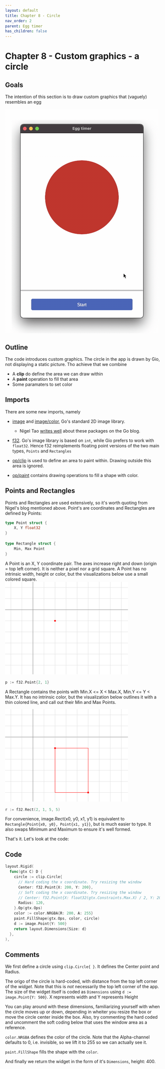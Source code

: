 ```yaml
---
layout: default
title: Chapter 8 - Circle
nav_order: 2
parent: Egg timer
has_children: false
---
```


# Chapter 8 - Custom graphics - a circle

## Goals
The intention of this section is to draw custom graphics that (vaguely) resembles an egg

![Egg as circle](08_egg_as_circle.gif)

## Outline

The code introduces custom graphics. The circle in the app is drawn by Gio, not displaying a static picture. Tho achieve that we combine 
 - A **clip** do define the area we can draw within
 - A **paint** operation to fill that area
 - Some paramaters to set color
 
## Imports

There are some new imports, namely
 - [image](https://pkg.go.dev/image) and [image/color](https://blog.golang.org/image/color), Go's standard 2D image library.
   - Nigel Tao [writes well](https://blog.golang.org/image) about these packages on the Go blog.

 - [f32](https://pkg.go.dev/gioui.org/f32). Go's image library is based on ```int```, while Gio prefers to work with ```float32```. Hence f32 reimplements floating point versions of the two main types, ```Points``` and ```Rectangles```
 
 - [op/clip](https://pkg.go.dev/gioui.org/op/clip) is used to define an area to paint within. Drawing outside this area is ignored.

 - [op/paint](https://pkg.go.dev/gioui.org/op/paint) contains drawing operations to fill a shape with color.

## Points and Rectangles

Points and Rectangles are used extensively, so it's worth quoting from Nigel's blog mentioned above. Point's are coordinates and Rectangles are defined by Points:

```go
type Point struct {
    X, Y float32
}

type Rectangle struct {
    Min, Max Point
}
```

A Point is an X, Y coordinate pair. The axes increase right and down (origin = top left corner). It is neither a pixel nor a grid square. A Point has no intrinsic width, height or color, but the visualizations below use a small colored square.
![Point](08_image_package_point.png)
```go
p := f32.Point{2, 1}
```

A Rectangle contains the points with Min.X <= X < Max.X, Min.Y <= Y < Max.Y. It has no intrinsic color, but the visualization below outlines it with a thin colored line, and call out their Min and Max Points.

![Rectangle](08_image_package_rectangle.png)
```go
r := f32.Rect(2, 1, 5, 5)
```

For convenience, image.Rect(x0, y0, x1, y1) is equivalent to ```Rectangle{Point{x0, y0}, Point{x1, y1}}```, but is much easier to type. It also swaps Minimum and Maximum to ensure it's well formed.
   
That's it. Let's look at the code:

## Code

```go
layout.Rigid(
  func(gtx C) D {
    circle := clip.Circle{
      // Hard coding the x coordinate. Try resizing the window
      Center: f32.Point{X: 200, Y: 200},
      // Soft coding the x coordinate. Try resizing the window
      // Center: f32.Point{X: float32(gtx.Constraints.Max.X) / 2, Y: 200},
      Radius: 120,
    }.Op(gtx.Ops)
    color := color.NRGBA{R: 200, A: 255}
    paint.FillShape(gtx.Ops, color, circle)
    d := image.Point{Y: 500}
    return layout.Dimensions{Size: d}
  },
),
```

## Comments

We first define a circle using ```clip.Circle{ }```. It defines the Center point and Radius. 

The origo of the circle is hard-coded, with distance from the top left corner of the *widget*. Note that this is *not* necessarily the top left corner of the app. The size of the widget itself is coded as
```Dimensions``` using ```d := image.Point{Y: 500}```. X represents width and Y represents Height

You can play around with these dimensions, familiarizing yourself with when the circle moves up or down, depending in wheiter you resize the box or move the circle center inside the box. Also, try commenting the hard coded and uncomment the soft coding below that uses the window area as a reference. 

```color.NRGBA``` defines the color of the circle. Note that the Alpha-channel defaults to 0, i.e. invisible, so we lift it to 255 so we can actually see it.

```paint.FillShape``` fills the shape with the ```color```.

And finally we return the widget in the form of it's ```Dimensions```, height: 400.
